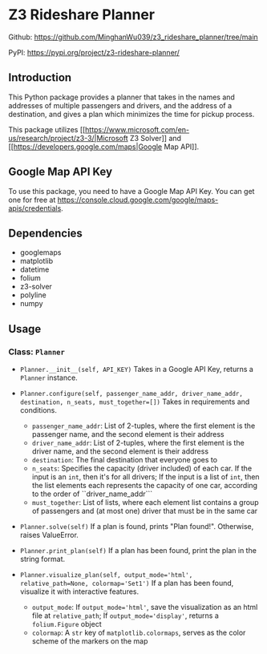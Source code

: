 # Z3 Rideshare Planner

Github: https://github.com/MinghanWu039/z3_rideshare_planner/tree/main

PyPI: https://pypi.org/project/z3-rideshare-planner/

## Introduction

This Python package provides a planner that takes in the names and addresses of multiple passengers and drivers, and the address of a destination, and gives a plan which minimizes the time for pickup process.

This package utilizes [[https://www.microsoft.com/en-us/research/project/z3-3/|Microsoft Z3 Solver]] and [[https://developers.google.com/maps|Google Map API]].

## Google Map API Key

To use this package, you need to have a Google Map API Key. You can get one for free at https://console.cloud.google.com/google/maps-apis/credentials. 

## Dependencies

- googlemaps
- matplotlib
- datetime
- folium
- z3-solver
- polyline
- numpy

## Usage

### Class: ```Planner```

- ```Planner.__init__(self, API_KEY)```
Takes in a Google API Key, returns a ```Planner``` instance.

- ```Planner.configure(self, passenger_name_addr, driver_name_addr, destination, n_seats, must_together=[])```
Takes in requirements and conditions.

    - ```passenger_name_addr```: List of 2-tuples, where the first element is the passenger name, and the second element is their address
    - ```driver_name_addr```: List of 2-tuples, where the first element is the driver name, and the second element is their address
    - ```destination```: The final destination that everyone goes to
    - ```n_seats```: Specifies the capacity (driver included) of each car. If the input is an ```int```, then it's for all drivers; If the input is a list of ```int```, then the list elements each represents the capacity of one car, according to the order of ``driver_name_addr```
    - ```must_together```: List of lists, where each element list contains a group of passengers and (at most one) driver that must be in the same car

- ```Planner.solve(self)```
If a plan is found, prints "Plan found!". Otherwise, raises ValueError.

- ```Planner.print_plan(self)```
If a plan has been found, print the plan in the string format.

- ```Planner.visualize_plan(self, output_mode='html', relative_path=None, colormap='Set1')```
If a plan has been found, visualize it with interactive features.

    - ```output_mode```: If ```output_mode='html'```, save the visualization as an html file at ```relative_path```; If ```output_mode='display'```, returns a ```folium.Figure``` object
    - ```colormap```: A ```str``` key of ```matplotlib.colormaps```, serves as the color scheme of the markers on the map